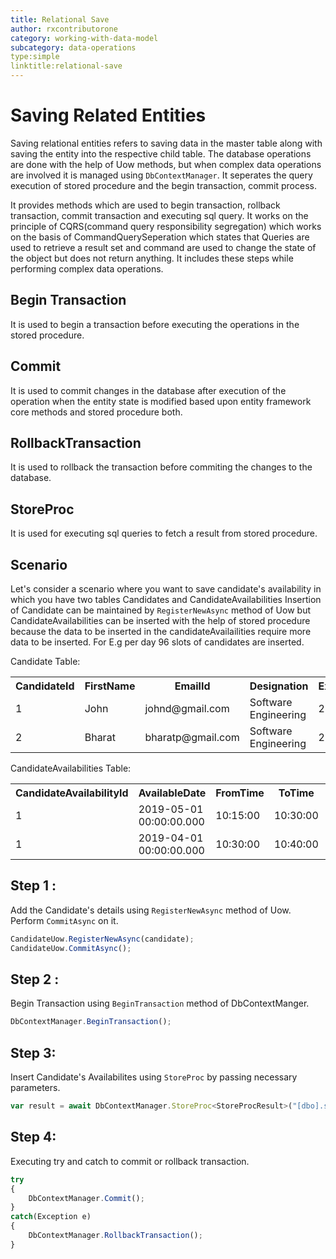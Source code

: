 ```yaml
---
title: Relational Save
author: rxcontributorone
category: working-with-data-model
subcategory: data-operations 
type:simple
linktitle:relational-save
---
```


# Saving Related Entities
Saving relational entities refers to saving data in the master table along with saving the entity into the respective child table. The database operations are done with the help of Uow methods, but when complex data operations are involved it is managed using `DbContextManager`. It seperates the query execution of stored procedure and the begin transaction, commit process.

It provides methods which are used to begin transaction, rollback transaction, commit transaction and executing sql query. It works on the principle of CQRS(command query responsibility segregation) which works on the basis of CommandQuerySeperation which states that Queries are used to retrieve a result set and command are used to change the state of the object but does not return anything.
It includes these steps while performing complex data operations.

## Begin Transaction
It is used to begin a transaction before executing the operations in the stored procedure.

## Commit
It is used to commit changes in the database after execution of the operation when the entity state is modified based upon entity framework core methods and stored procedure both.

## RollbackTransaction
It is used to rollback the transaction before commiting the changes to the database.

## StoreProc
It is used for executing  sql queries to fetch a result from stored procedure.

## Scenario
Let's consider a scenario where you want to save candidate's  availability in which you have two tables Candidates and CandidateAvailabilities
Insertion of Candidate can be maintained by `RegisterNewAsync` method of Uow but CandidateAvailabilities can be inserted with the help of stored procedure because the data to be inserted in the candidateAvailailities require more data to be inserted. For E.g per day 96 slots of candidates are inserted. 

Candidate Table:

<table class="table table-bordered">
<tr><th>CandidateId</th><th>FirstName</th><th>EmailId</th><th>Designation</th><th>Experience</th></tr>
<tr><td>1</td><td>John</td><td>johnd@gmail.com</td><td>Software Engineering</td><td>2</td></tr>
<tr><td>2</td><td>Bharat</td><td>bharatp@gmail.com</td><td>Software Engineering</td><td>2</td></tr>
</table>

CandidateAvailabilities Table:

<table class="table table-bordered">
<tr><th>CandidateAvailabilityId</th><th>AvailableDate</th><th>FromTime</th><th>ToTime</th><th>CandidateId</th></tr>
<tr><td>1</td><td>2019-05-01 00:00:00.000</td><td>10:15:00</td><td>10:30:00</td><td>1</td></tr>
<tr><td>1</td><td>2019-04-01 00:00:00.000</td><td>10:30:00</td><td>10:40:00</td><td>2</td></tr>
</table>

## Step 1 : 
Add the Candidate's details using `RegisterNewAsync` method of Uow. Perform `CommitAsync` on it.

````js
CandidateUow.RegisterNewAsync(candidate);
CandidateUow.CommitAsync();
````

## Step 2 :
Begin Transaction using `BeginTransaction` method of DbContextManger.

````js
DbContextManager.BeginTransaction();
````

## Step 3: 
Insert Candidate's Availabilites using `StoreProc` by passing necessary parameters.

````js
var result = await DbContextManager.StoreProc<StoreProcResult>("[dbo].spInsertcandidateAvailabilities", spParameters);
````

## Step 4:
Executing try and catch to commit or rollback transaction.

````js
try
{
    DbContextManager.Commit();
}
catch(Exception e)
{
    DbContextManager.RollbackTransaction();
}

````
